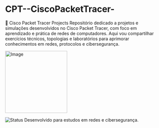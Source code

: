 # CPT--CiscoPacketTracer-

📡 Cisco Packet Tracer Projects
Repositório dedicado a projetos e simulações desenvolvidos no Cisco Packet Tracer, com foco em aprendizado e prática de redes de computadores.
Aqui vou compartilhar exercícios técnicos, topologias e laboratórios para aprimorar conhecimentos em redes, protocolos e cibersegurança.

<img width="200" height="200" alt="Image" src="https://github.com/user-attachments/assets/e452b106-c58e-46c1-8277-ea83969618a4" />

![Status](https://img.shields.io/badge/Status-Em%20Desenvolvimento-blue) Desenvolvido para estudos em redes e cibersegurança.
